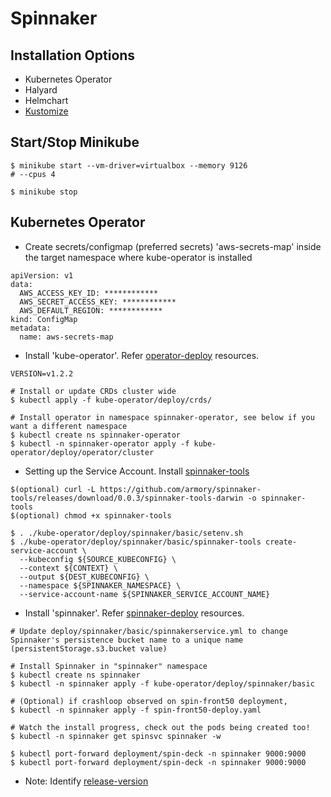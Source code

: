 # Spinnaker

## Installation Options
- Kubernetes Operator
- Halyard
- Helmchart
- [Kustomize](https://kustomize.io/)

## Start/Stop Minikube
```
$ minikube start --vm-driver=virtualbox --memory 9126
# --cpus 4 

$ minikube stop
```

## Kubernetes Operator
- Create secrets/configmap (preferred secrets) 'aws-secrets-map' inside the target namespace where kube-operator is installed
```
apiVersion: v1
data:
  AWS_ACCESS_KEY_ID: ************
  AWS_SECRET_ACCESS_KEY: ************
  AWS_DEFAULT_REGION: ************
kind: ConfigMap
metadata:
  name: aws-secrets-map
```

- Install 'kube-operator'. Refer [operator-deploy](kube-operator/deploy/operator) resources.
```
VERSION=v1.2.2

# Install or update CRDs cluster wide
$ kubectl apply -f kube-operator/deploy/crds/

# Install operator in namespace spinnaker-operator, see below if you want a different namespace
$ kubectl create ns spinnaker-operator
$ kubectl -n spinnaker-operator apply -f kube-operator/deploy/operator/cluster

```
- Setting up the Service Account. Install [spinnaker-tools](https://docs.armory.io/docs/armory-admin/kubernetes-account-add/)
```
$(optional) curl -L https://github.com/armory/spinnaker-tools/releases/download/0.0.3/spinnaker-tools-darwin -o spinnaker-tools
$(optional) chmod +x spinnaker-tools

$ . ./kube-operator/deploy/spinnaker/basic/setenv.sh
$ ./kube-operator/deploy/spinnaker/basic/spinnaker-tools create-service-account \
  --kubeconfig ${SOURCE_KUBECONFIG} \
  --context ${CONTEXT} \
  --output ${DEST_KUBECONFIG} \
  --namespace ${SPINNAKER_NAMESPACE} \
  --service-account-name ${SPINNAKER_SERVICE_ACCOUNT_NAME}

```
- Install 'spinnaker'. Refer [spinnaker-deploy](kube-operator/deploy/spinnaker) resources.
```
# Update deploy/spinnaker/basic/spinnakerservice.yml to change Spinnaker's persistence bucket name to a unique name (persistentStorage.s3.bucket value)

# Install Spinnaker in "spinnaker" namespace
$ kubectl create ns spinnaker
$ kubectl -n spinnaker apply -f kube-operator/deploy/spinnaker/basic

# (Optional) if crashloop observed on spin-front50 deployment,
$ kubectl -n spinnaker apply -f spin-front50-deploy.yaml

# Watch the install progress, check out the pods being created too!
$ kubectl -n spinnaker get spinsvc spinnaker -w

$ kubectl port-forward deployment/spin-deck -n spinnaker 9000:9000
$ kubectl port-forward deployment/spin-deck -n spinnaker 9000:9000
```

- Note: Identify [release-version](https://github.com/armory/spinnaker-operator/releases)
